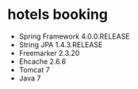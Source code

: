 hotels booking
==============

- Spring Framework 4.0.0.RELEASE
- String JPA 1.4.3.RELEASE
- Freemarker 2.3.20
- Ehcache 2.6.6
- Tomcat 7
- Java 7
